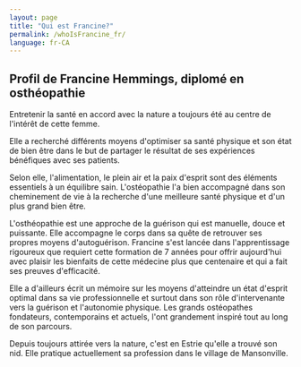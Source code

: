 ```yaml
---
layout: page
title: "Qui est Francine?"
permalink: /whoIsFrancine_fr/
language: fr-CA
---
```

<h2>Profil de Francine Hemmings, diplomé en osthéopathie</h2>
Entretenir la santé en accord avec la nature a toujours été au centre de l'intérêt de cette femme.

Elle a recherché différents moyens d'optimiser sa santé physique et son état de bien être dans le but de partager le résultat de ses expériences bénéfiques avec ses patients.

Selon elle, l'alimentation, le plein air et la paix d'esprit sont des éléments essentiels à un équilibre sain. L'ostéopathie l'a bien accompagné dans son cheminement de vie à la recherche d'une meilleure santé physique et d'un plus grand bien être.

L'osthéopathie est une approche de la guérison qui est manuelle, douce et puissante. Elle accompagne le corps dans sa quête de retrouver ses propres moyens d'autoguérison. Francine s'est lancée dans l'apprentissage rigoureux que requiert cette formation de 7 années pour offrir aujourd'hui avec plaisir les bienfaits de cette médecine plus que centenaire et qui a fait ses preuves d'efficacité.

Elle a d'ailleurs écrit un mémoire sur les moyens d'atteindre un état d'esprit optimal dans sa vie professionnelle et surtout dans son rôle d'intervenante vers la guérison et l'autonomie physique. Les grands ostéopathes fondateurs, contemporains et actuels, l'ont grandement inspiré tout au long de son parcours.

Depuis toujours attirée vers la nature, c'est en Estrie qu'elle a trouvé son nid. Elle pratique actuellement sa profession dans le village de Mansonville.
